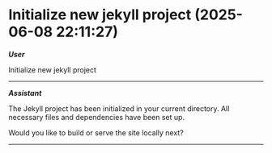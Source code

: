 <!-- Generated by SpecStory -->

# Initialize new jekyll project  (2025-06-08 22:11:27)

_**User**_

Initialize new jekyll project 

---

_**Assistant**_

The Jekyll project has been initialized in your current directory. All necessary files and dependencies have been set up.

Would you like to build or serve the site locally next?

---

